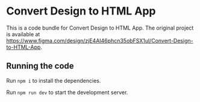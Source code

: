
  # Convert Design to HTML App

  This is a code bundle for Convert Design to HTML App. The original project is available at https://www.figma.com/design/zjE4AI46phcn35obFSX1ul/Convert-Design-to-HTML-App.

  ## Running the code

  Run `npm i` to install the dependencies.

  Run `npm run dev` to start the development server.
  